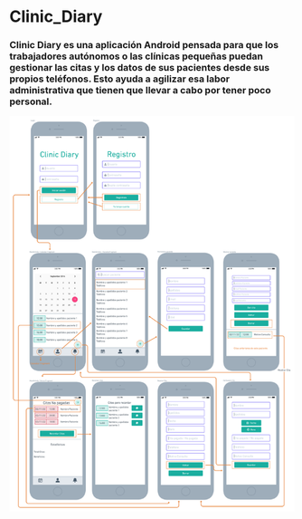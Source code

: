 # Clinic_Diary

### Clinic Diary es una aplicación Android pensada para que los trabajadores autónomos o las clínicas pequeñas puedan gestionar las citas y los datos de sus pacientes desde sus propios teléfonos. Esto ayuda a agilizar esa labor administrativa que tienen que llevar a cabo por tener poco personal.

<picture>
  <source media="(prefers-color-scheme: dark)" srcset="https://github.com/VicEgea/Clinic_Diary/blob/main/Mobile%20Wireframe%402x%20v2.png">
  <source media="(prefers-color-scheme: light)" srcset="https://github.com/VicEgea/Clinic_Diary/blob/main/Mobile%20Wireframe%402x%20v2.png">
  <img alt="Shows an illustrated sun in light mode and a moon with stars in dark mode." src="https://github.com/VicEgea/Clinic_Diary/blob/main/Mobile%20Wireframe%402x%20v2.png">
</picture>
